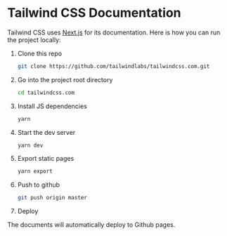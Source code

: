 # Tailwind CSS Documentation

Tailwind CSS uses [Next.js](https://nextjs.org/) for its documentation. Here is how you can run the project locally:

1. Clone this repo

    ```sh
    git clone https://github.com/tailwindlabs/tailwindcss.com.git
    ```

2. Go into the project root directory

    ```sh
    cd tailwindcss.com
    ```

3. Install JS dependencies

    ```sh
    yarn
    ```

4. Start the dev server

    ```sh
    yarn dev
    ```

5. Export static pages

    ```sh
    yarn export
    ```

6. Push to github

    ```sh
    git push origin master
    ```

7. Deploy

The documents will automatically deploy to Github pages.